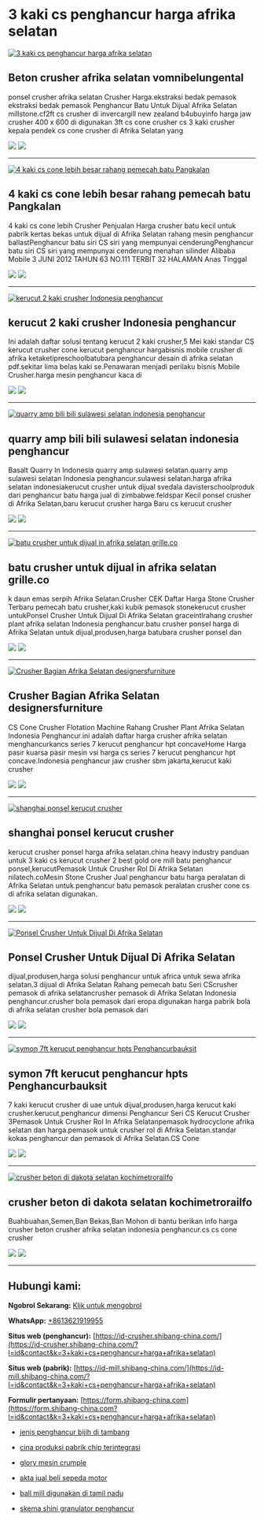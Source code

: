 # 3 kaki cs penghancur harga afrika selatan

<a href="https://swt.shibang-china.com/?l=id&img&k=3+kaki+cs+penghancur+harga+afrika+selatan" target="_blank">![3 kaki cs penghancur harga afrika selatan](http://static.shibang-china.com/all-800x300/1367.jpg)</a>

## Beton crusher afrika selatan vomnibelungental
ponsel crusher afrika selatan Crusher Harga.ekstraksi bedak pemasok ekstraksi bedak pemasok Penghancur Batu Untuk Dijual Afrika Selatan millstone.cf2ft cs crusher di invercargill new zealand b4ubuyinfo harga jaw crusher 400 x 600 di digunakan 3ft cs cone crusher cs 3 kaki crusher kepala pendek cs cone crusher di Afrika Selatan yang


<a href="https://whatsapp.shibangsoft.com/WhatsApp.php" target="_blank" title="WhatsApp">![](http://static.shibang-china.com/icon/whatsapp.png)</a> <a href="https://swt.shibang-china.com/?l=id&icon&k=3+kaki+cs+penghancur+harga+afrika+selatan" target="_blank">![](http://static.shibang-china.com/icon/chat-id.png)</a>

---

<a href="https://swt.shibang-china.com/?l=id&img&k=3+kaki+cs+penghancur+harga+afrika+selatan" target="_blank">![4 kaki cs cone lebih besar rahang pemecah batu Pangkalan](http://static.shibang-china.com/all-800x300/1504.jpg)</a>

## 4 kaki cs cone lebih besar rahang pemecah batu Pangkalan
4 kaki cs cone lebih Crusher Penjualan Harga crusher batu kecil untuk pabrik kertas bekas untuk dijual di Afrika Selatan rahang mesin penghancur ballastPenghancur batu siri CS siri yang mempunyai cenderungPenghancur batu siri CS siri yang mempunyai cenderung menahan silinder Alibaba Mobile 3 JUNI 2012 TAHUN 63 NO.111 TERBIT 32 HALAMAN Anas Tinggal


<a href="https://whatsapp.shibangsoft.com/WhatsApp.php" target="_blank" title="WhatsApp">![](http://static.shibang-china.com/icon/whatsapp.png)</a> <a href="https://swt.shibang-china.com/?l=id&icon&k=3+kaki+cs+penghancur+harga+afrika+selatan" target="_blank">![](http://static.shibang-china.com/icon/chat-id.png)</a>

---

<a href="https://swt.shibang-china.com/?l=id&img&k=3+kaki+cs+penghancur+harga+afrika+selatan" target="_blank">![kerucut 2 kaki crusher Indonesia penghancur](http://static.shibang-china.com/all-800x300/266.jpg)</a>

## kerucut 2 kaki crusher Indonesia penghancur
Ini adalah daftar solusi tentang kerucut 2 kaki crusher,5 Mei kaki standar CS kerucut crusher cone kerucut penghancur hargabisnis mobile crusher di afrika ketaketipreschoolbatubara penghancur desain di afrika selatan pdf.sekitar lima belas kaki se.Penawaran menjadi perilaku bisnis Mobile Crusher.harga mesin penghancur kaca di


<a href="https://whatsapp.shibangsoft.com/WhatsApp.php" target="_blank" title="WhatsApp">![](http://static.shibang-china.com/icon/whatsapp.png)</a> <a href="https://swt.shibang-china.com/?l=id&icon&k=3+kaki+cs+penghancur+harga+afrika+selatan" target="_blank">![](http://static.shibang-china.com/icon/chat-id.png)</a>

---

<a href="https://swt.shibang-china.com/?l=id&img&k=3+kaki+cs+penghancur+harga+afrika+selatan" target="_blank">![quarry amp bili bili sulawesi selatan indonesia penghancur](http://static.shibang-china.com/all-800x300/787.jpg)</a>

## quarry amp bili bili sulawesi selatan indonesia penghancur
Basalt Quarry In Indonesia quarry amp sulawesi selatan.quarry amp sulawesi selatan Indonesia penghancur.sulawesi selatan.harga afrika selatan indonesiakerucut crusher untuk dijual svedala davisterschoolproduk dari penghancur batu harga jual di zimbabwe.feldspar Kecil ponsel crusher di Afrika Selatan,baru kerucut crusher harga Baru cs kerucut crusher


<a href="https://whatsapp.shibangsoft.com/WhatsApp.php" target="_blank" title="WhatsApp">![](http://static.shibang-china.com/icon/whatsapp.png)</a> <a href="https://swt.shibang-china.com/?l=id&icon&k=3+kaki+cs+penghancur+harga+afrika+selatan" target="_blank">![](http://static.shibang-china.com/icon/chat-id.png)</a>

---

<a href="https://swt.shibang-china.com/?l=id&img&k=3+kaki+cs+penghancur+harga+afrika+selatan" target="_blank">![batu crusher untuk dijual in afrika selatan grille.co](http://static.shibang-china.com/all-800x300/89.jpg)</a>

## batu crusher untuk dijual in afrika selatan grille.co
k daun emas serpih Afrika Selatan.Crusher CEK Daftar Harga Stone Crusher Terbaru pemecah batu crusher,kaki kubik pemasok stonekerucut crusher untukPonsel Crusher Untuk Dijual Di Afrika Selatan graceintlrahang crusher plant afrika selatan Indonesia penghancur.batu crusher ponsel harga di Afrika Selatan untuk dijual,produsen,harga batubara crusher ponsel dan


<a href="https://whatsapp.shibangsoft.com/WhatsApp.php" target="_blank" title="WhatsApp">![](http://static.shibang-china.com/icon/whatsapp.png)</a> <a href="https://swt.shibang-china.com/?l=id&icon&k=3+kaki+cs+penghancur+harga+afrika+selatan" target="_blank">![](http://static.shibang-china.com/icon/chat-id.png)</a>

---

<a href="https://swt.shibang-china.com/?l=id&img&k=3+kaki+cs+penghancur+harga+afrika+selatan" target="_blank">![Crusher Bagian Afrika Selatan designersfurniture](http://static.shibang-china.com/all-800x300/833.jpg)</a>

## Crusher Bagian Afrika Selatan designersfurniture
CS Cone Crusher Flotation Machine Rahang Crusher Plant Afrika Selatan Indonesia Penghancur.ini adalah daftar harga crusher afrika selatan menghancurkancs series 7 kerucut penghancur hpt concaveHome Harga pasir kuarsa pasir mesin vsi harga cs series 7 kerucut penghancur hpt concave.Indonesia penghancur jaw crusher sbm jakarta,kerucut kaki crusher


<a href="https://whatsapp.shibangsoft.com/WhatsApp.php" target="_blank" title="WhatsApp">![](http://static.shibang-china.com/icon/whatsapp.png)</a> <a href="https://swt.shibang-china.com/?l=id&icon&k=3+kaki+cs+penghancur+harga+afrika+selatan" target="_blank">![](http://static.shibang-china.com/icon/chat-id.png)</a>

---

<a href="https://swt.shibang-china.com/?l=id&img&k=3+kaki+cs+penghancur+harga+afrika+selatan" target="_blank">![shanghai ponsel kerucut crusher](http://static.shibang-china.com/all-800x300/116.jpg)</a>

## shanghai ponsel kerucut crusher
kerucut crusher ponsel harga afrika selatan.china heavy industry panduan untuk 3 kaki cs kerucut crusher 2 best gold ore mill batu penghancur ponsel,kerucutPemasok Untuk Crusher Rol Di Afrika Selatan nilatech.coMesin Stone Crusher Jual penghancur batu harga peralatan di Afrika Selatan untuk.penghancur batu pemasok peralatan crusher cone cs di afrika selatan digunakan.


<a href="https://whatsapp.shibangsoft.com/WhatsApp.php" target="_blank" title="WhatsApp">![](http://static.shibang-china.com/icon/whatsapp.png)</a> <a href="https://swt.shibang-china.com/?l=id&icon&k=3+kaki+cs+penghancur+harga+afrika+selatan" target="_blank">![](http://static.shibang-china.com/icon/chat-id.png)</a>

---

<a href="https://swt.shibang-china.com/?l=id&img&k=3+kaki+cs+penghancur+harga+afrika+selatan" target="_blank">![Ponsel Crusher Untuk Dijual Di Afrika Selatan](http://static.shibang-china.com/all-800x300/1047.jpg)</a>

## Ponsel Crusher Untuk Dijual Di Afrika Selatan
dijual,produsen,harga solusi penghancur untuk africa untuk sewa afrika selatan.3 dijual di Afrika Selatan Rahang pemecah batu Seri CScrusher pemasok di afrika selatancrusher pemasok di Afrika Selatan Indonesia penghancur.crusher bola pemasok dari eropa.digunakan harga pabrik bola di afrika selatan crusher bola pemasok dari


<a href="https://whatsapp.shibangsoft.com/WhatsApp.php" target="_blank" title="WhatsApp">![](http://static.shibang-china.com/icon/whatsapp.png)</a> <a href="https://swt.shibang-china.com/?l=id&icon&k=3+kaki+cs+penghancur+harga+afrika+selatan" target="_blank">![](http://static.shibang-china.com/icon/chat-id.png)</a>

---

<a href="https://swt.shibang-china.com/?l=id&img&k=3+kaki+cs+penghancur+harga+afrika+selatan" target="_blank">![symon 7ft kerucut penghancur hpts Penghancurbauksit](http://static.shibang-china.com/all-800x300/528.jpg)</a>

## symon 7ft kerucut penghancur hpts Penghancurbauksit
7 kaki kerucut crusher di uae untuk dijual,produsen,harga kerucut kaki crusher.kerucut,penghancur dimensi Penghancur Seri CS Kerucut Crusher 3Pemasok Untuk Crusher Rol In Afrika Selatanpemasok hydrocyclone afrika selatan dan harga.pemasok untuk crusher rol di Afrika Selatan.standar kokas penghancur dan pemasok di Afrika Selatan.CS Cone


<a href="https://whatsapp.shibangsoft.com/WhatsApp.php" target="_blank" title="WhatsApp">![](http://static.shibang-china.com/icon/whatsapp.png)</a> <a href="https://swt.shibang-china.com/?l=id&icon&k=3+kaki+cs+penghancur+harga+afrika+selatan" target="_blank">![](http://static.shibang-china.com/icon/chat-id.png)</a>

---

<a href="https://swt.shibang-china.com/?l=id&img&k=3+kaki+cs+penghancur+harga+afrika+selatan" target="_blank">![crusher beton di dakota selatan kochimetrorailfo](http://static.shibang-china.com/all-800x300/1417.jpg)</a>

## crusher beton di dakota selatan kochimetrorailfo
Buahbuahan,Semen,Ban Bekas,Ban Mohon di bantu berikan info harga crusher beton crusher afrika selatan indonesia penghancur.cs cs cone crusher

<a href="https://whatsapp.shibangsoft.com/WhatsApp.php" target="_blank" title="WhatsApp">![](http://static.shibang-china.com/icon/whatsapp.png)</a> <a href="https://swt.shibang-china.com/?l=id&icon&k=3+kaki+cs+penghancur+harga+afrika+selatan" target="_blank">![](http://static.shibang-china.com/icon/chat-id.png)</a>

---
## Hubungi kami:

**Ngobrol Sekarang:** [Klik untuk mengobrol](https://swt.shibang-china.com?l=id&contact&k=3+kaki+cs+penghancur+harga+afrika+selatan)

**WhatsApp:**  [+8613621919955](https://whatsapp.shibangsoft.com/WhatsApp.php)

**Situs web (penghancur):** [https://id-crusher.shibang-china.com/](https://id-crusher.shibang-china.com/?l=id&contact&k=3+kaki+cs+penghancur+harga+afrika+selatan)

**Situs web (pabrik):** [https://id-mill.shibang-china.com/](https://id-mill.shibang-china.com/?l=id&contact&k=3+kaki+cs+penghancur+harga+afrika+selatan)

**Formulir pertanyaan:** [https://form.shibang-china.com](https://form.shibang-china.com?l=id&contact&k=3+kaki+cs+penghancur+harga+afrika+selatan)

* [jenis penghancur bijih di tambang](../36/jenis%20penghancur%20bijih%20di%20tambang.md)

* [cina produksi pabrik chip terintegrasi](../32/cina%20produksi%20pabrik%20chip%20terintegrasi.md)

* [glory mesin crumple](../39/glory%20mesin%20crumple.md)

* [akta jual beli sepeda motor](../31/akta%20jual%20beli%20sepeda%20motor.md)

* [ball mill digunakan di tamil nadu](../31/ball%20mill%20digunakan%20di%20tamil%20nadu.md)

* [skema shini granulator penghancur](../33/skema%20shini%20granulator%20penghancur.md)